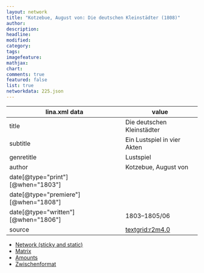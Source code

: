 ```yaml
---
layout: network
title: "Kotzebue, August von: Die deutschen Kleinstädter (1808)"
author:
description:
headline:
modified:
category:
tags:
imagefeature: 
mathjax: 
chart: 
comments: true
featured: false
list: true
networkdata: 225.json
---
```

lina.xml data  | value
------------- | -------------
title|Die deutschen Kleinstädter
subtitle|Ein Lustspiel in vier Akten
genretitle|Lustspiel
author|Kotzebue, August von
date[@type="print"][@when="1803"]|
date[@type="premiere"][@when="1808"]|
date[@type="written"][@when="1806"]|1803–1805/06
source|[textgrid:r2m4.0](https://textgridlab.org/1.0/tgcrud-public/rest/textgrid:r2m4.0/data)



* [Network (sticky and static)](/network225)
* [Matrix](/matrix225)
* [Amounts](/amount225)
* [Zwischenformat](/lina225 )
